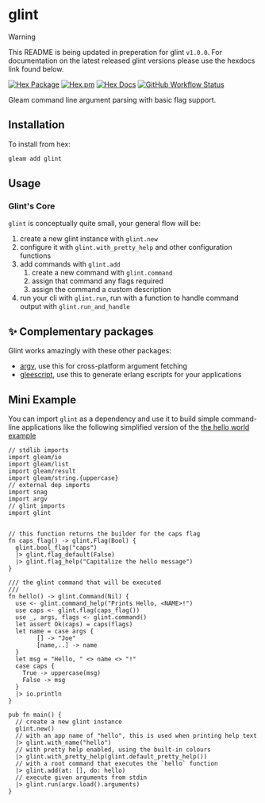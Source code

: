 # glint

> [!WARNING]
> This README is being updated in preperation for glint `v1.0.0`. For documentation on the latest released glint versions please use the hexdocs link found below.

[![Hex Package](https://img.shields.io/hexpm/v/glint?color=ffaff3&label=%F0%9F%93%A6)](https://hex.pm/packages/glint)
[![Hex.pm](https://img.shields.io/hexpm/dt/glint?color=ffaff3)](https://hex.pm/packages/glint)
[![Hex Docs](https://img.shields.io/badge/hex-docs-ffaff3?label=%F0%9F%93%9A)](https://hexdocs.pm/glint/)
[![GitHub Workflow Status](https://img.shields.io/github/workflow/status/tanklesxl/glint/main)](https://github.com/tanklesxl/glint/actions)

Gleam command line argument parsing with basic flag support.

## Installation

To install from hex:

```sh
gleam add glint
```

## Usage

### Glint's Core

`glint` is conceptually quite small, your general flow will be:

1. create a new glint instance with `glint.new`
1. configure it with `glint.with_pretty_help` and other configuration functions
1. add commands with `glint.add`
   1. create a new command with `glint.command`
   1. assign that command any flags required
   1. assign the command a custom description
1. run your cli with `glint.run`, run with a function to handle command output with `glint.run_and_handle`

## ✨ Complementary packages

Glint works amazingly with these other packages:

- [argv](https://github.com/lpil/argv), use this for cross-platform argument fetching
- [gleescript](https://github.com/lpil/gleescript), use this to generate erlang escripts for your applications

## Mini Example

You can import `glint` as a dependency and use it to build simple command-line applications like the following simplified version of the [the hello world example](https://github.com/TanklesXL/glint/tree/main/test/examples/hello.gleam)

```gleam
// stdlib imports
import gleam/io
import gleam/list
import gleam/result
import gleam/string.{uppercase}
// external dep imports
import snag
import argv
// glint imports
import glint


// this function returns the builder for the caps flag
fn caps_flag() -> glint.Flag(Bool) {
  glint.bool_flag("caps")
  |> glint.flag_default(False)
  |> glint.flag_help("Capitalize the hello message")
}

/// the glint command that will be executed
///
fn hello() -> glint.Command(Nil) {
  use <- glint.command_help("Prints Hello, <NAME>!")
  use caps <- glint.flag(caps_flag())
  use _, args, flags <- glint.command()
  let assert Ok(caps) = caps(flags)
  let name = case args {
        [] -> "Joe"
        [name,..] -> name
  }
  let msg = "Hello, " <> name <> "!"
  case caps {
    True -> uppercase(msg)
    False -> msg
  }
  |> io.println
}

pub fn main() {
  // create a new glint instance
  glint.new()
  // with an app name of "hello", this is used when printing help text
  |> glint.with_name("hello")
  // with pretty help enabled, using the built-in colours
  |> glint.with_pretty_help(glint.default_pretty_help())
  // with a root command that executes the `hello` function
  |> glint.add(at: [], do: hello)
  // execute given arguments from stdin
  |> glint.run(argv.load().arguments)
}
```
